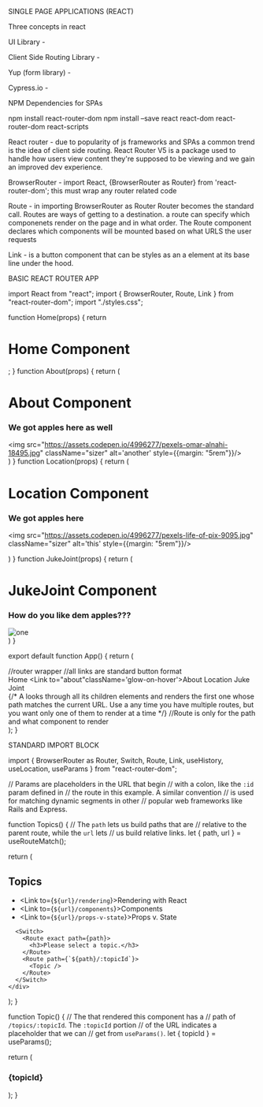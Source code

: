 SINGLE PAGE APPLICATIONS (REACT)

Three concepts in react 

UI Library - 

Client Side Routing Library - 

Yup (form library) - 

Cypress.io -

NPM Dependencies for SPAs

npm install react-router-dom
npm install –save react react-dom react-router-dom react-scripts



React router - due to popularity of js frameworks and SPAs a common trend is the idea of client side routing. React Router V5 is a package used to handle how users view content they're supposed to be viewing and we gain an improved dev experience. 

BrowserRouter - import React, {BrowserRouter as Router} from 'react-router-dom'; this must wrap any router related code

Route - in importing BrowserRouter as Router Router becomes the standard call. Routes are ways of getting to a destination. a route can specify which componenets render on the page and in what order. The Route component declares which components will be mounted based on what URLS the user requests

Link - is a button component that can be styles as an a element at its base line under the hood. 


BASIC REACT ROUTER APP

import React from "react";
import { BrowserRouter, Route, Link } from "react-router-dom";
import "./styles.css";


function Home(props) {
  return <h1>Home Component</h1>;
}
function About(props) {
  return (
    <div>
        <h1>About Component</h1>
        <h3>We got apples here as well</h3>
        <img src="https://assets.codepen.io/4996277/pexels-omar-alnahi-18495.jpg" className="sizer" alt='another' style={{margin: "5rem"}}/>
    </div>
  )
}
function Location(props) {
  return (
    <div>
        <h1>Location Component</h1>
        <h3>We got apples here</h3>
        <img src="https://assets.codepen.io/4996277/pexels-life-of-pix-9095.jpg" className="sizer" alt='this' style={{margin: "5rem"}}/>
  </div>
  )
}
function JukeJoint(props) {
  return (
  <div>
        <h1>JukeJoint Component</h1>
        <h3>How do you like dem apples???</h3>
        <img src="https://assets.codepen.io/4996277/pexels-600width.jpg" className="sizer" alt='one' style={{margin: "5rem"}}/>
  </div>
  )
}



export default function App() {
  return (
    <div className="App">
      <BrowserRouter> //router wrapper
        //all links are standard button format
        <div>
        <Link to="/" className='glow-on-hover'>Home</Link>
        <Link to="about"className='glow-on-hover'>About</Link>
        <Link to="location" className='glow-on-hover'>Location</Link>
        <Link to="jukejoint" className='glow-on-hover'>Juke Joint</Link>
        </div>
         {/*   A <Switch> looks through all its children <Route>
          elements and renders the first one whose path
          matches the current URL. Use a <Switch> any time
          you have multiple routes, but you want only one
          of them to render at a time
        */}
        <Switch>
          //Route is only for the path and what component to render
          <Route path="/" component={Home} />
          <Route path="/about" component={About} />
          <Route path="/Location" component={Location} />
          <Route path="/JukeJoint" component={JukeJoint} />
        </Switch>
      </BrowserRouter>
    </div>
  );
}


STANDARD IMPORT BLOCK

import {
  BrowserRouter as Router,
  Switch,
  Route,
  Link,
  useHistory,
  useLocation,
  useParams
} from "react-router-dom";


// Params are placeholders in the URL that begin
// with a colon, like the `:id` param defined in
// the route in this example. A similar convention
// is used for matching dynamic segments in other
// popular web frameworks like Rails and Express.


function Topics() {
  // The `path` lets us build <Route> paths that are
  // relative to the parent route, while the `url` lets
  // us build relative links.
  let { path, url } = useRouteMatch();

  return (
    <div>
      <h2>Topics</h2>
      <ul>
        <li>
          <Link to={`${url}/rendering`}>Rendering with React</Link>
        </li>
        <li>
          <Link to={`${url}/components`}>Components</Link>
        </li>
        <li>
          <Link to={`${url}/props-v-state`}>Props v. State</Link>
        </li>
      </ul>

      <Switch>
        <Route exact path={path}>
          <h3>Please select a topic.</h3>
        </Route>
        <Route path={`${path}/:topicId`}>
          <Topic />
        </Route>
      </Switch>
    </div>
  );
}


function Topic() {
  // The <Route> that rendered this component has a
  // path of `/topics/:topicId`. The `:topicId` portion
  // of the URL indicates a placeholder that we can
  // get from `useParams()`.
  let { topicId } = useParams();

  return (
    <div>
      <h3>{topicId}</h3>
    </div>
  );
}
